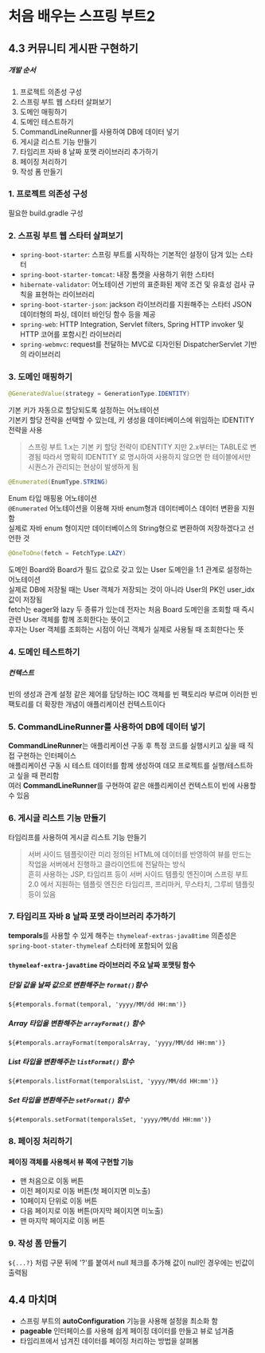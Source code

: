 # 처음 배우는 스프링 부트2
## 4.3 커뮤니티 게시판 구현하기
##### 개발 순서
1. 프로젝트 의존성 구성
2. 스프링 부트 웹 스타터 살펴보기
3. 도메인 매핑하기
4. 도메인 테스트하기
5. CommandLineRunner를 사용하여 DB에 데이터 넣기
6. 게시글 리스트 기능 만들기
7. 타임리프 자바 8 날짜 포맷 라이브러리 추가하기
8. 페이징 처리하기
9. 작성 폼 만들기

### 1. 프로젝트 의존성 구성
필요한 build.gradle 구성

### 2. 스프링 부트 웹 스타터 살펴보기
- `spring-boot-starter`: 스프링 부트를 시작하는 기본적인 설정이 담겨 있는 스타터
- `spring-boot-starter-tomcat`: 내장 톰캣을 사용하기 위한 스타터
- `hibernate-validator`: 어노테이션 기반의 표준화된 제약 조건 및 유효성 검사 규칙을 표현하는 라이브러리
- `spring-boot-starter-json`: jackson 라이브러리를 지원해주는 스타터
  JSON 데이터형의 파싱, 데이터 바인딩 함수 등을 제공
- `spring-web`: HTTP Integration, Servlet filters, Spring HTTP invoker 및 HTTP 코어를 포함시킨 라이브러리
- `spring-webmvc`: request를 전달하는 MVC로 디자인된 DispatcherServlet 기반의 라이브러리

### 3. 도메인 매핑하기
```java
@GeneratedValue(strategy = GenerationType.IDENTITY)
```
기본 키가 자동으로 할당되도록 설정하는 어노테이션  
기본키 할당 전략을 선택할 수 있는데, 키 생성을 데이터베이스에 위임하는 IDENTITY 전략을 사용
> 스프링 부트 1.x는 기본 키 할당 전략이 IDENTITY 지만 2.x부터는 TABLE로 변경됨
> 따라서 명확히 IDENTITY 로 명시하여 사용하지 않으면 한 테이블에서만 시퀀스가 관리되는 현상이 발생하게 됨

```java
@Enumerated(EnumType.STRING)
```
Enum 타입 매핑용 어노테이션  
`@Enumerated` 어노테이션을 이용해 자바 enum형과 데이터베이스 데이터 변환을 지원함  
실제로 자바 enum 형이지만 데이터베이스의 String형으로 변환하여 저장하겠다고 선언한 것

```java
@OneToOne(fetch = FetchType.LAZY)
```
도메인 Board와 Board가 필드 값으로 갖고 있는 User 도메인을 1:1 관계로 설정하는 어노테이션  
실제로 DB에 저장될 때는 User 객체가 저장되는 것이 아니라 User의 PK인 user_idx 값이 저장됨  
fetch는 eager와 lazy 두 종류가 있는데 전자는 처음 Board 도메인을 조회할 때 즉시 관련 User 객체를 함께 조회한다는 뜻이고  
후자는 User 객체를 조회하는 시점이 아닌 객체가 실제로 사용될 때 조회한다는 뜻

### 4. 도메인 테스트하기
##### 컨텍스트
빈의 생성과 관계 설정 같은 제어를 담당하는 IOC 객체를 빈 팩토리라 부르며 이러한 빈 팩토리를 더 확장한 개념이 애플리케이션 컨텍스트이다

### 5. CommandLineRunner를 사용하여 DB에 데이터 넣기
**CommandLineRunner**는 애플리케이션 구동 후 특정 코드를 실행시키고 싶을 때 직접 구현하는 인터페이스  
애플리케이션 구동 시 테스트 데이터를 함께 생성하여 데모 프로젝트를 실행/테스트하고 싶을 때 편리함  
여러 **CommandLineRunner**를 구현하여 같은 애플리케이션 컨텍스트이 빈에 사용할 수 있음

### 6. 게시글 리스트 기능 만들기
타임리프를 사용하여 게시글 리스트 기능 만들기
> 서버 사이드 템플릿이란 미리 정의된 HTML에 데이터를 반영하여 뷰를 만드는 작업을 서버에서 진행하고 클라이언트에 전달하는 방식  
흔히 사용하는 JSP, 타임리프 등이 서버 사이드 템플릿 엔진이며 스프링 부트 2.0 에서 지원하는 템플릿 엔진은 타임리프, 프리마커, 무스타치, 그루비 템플릿등이 있음

### 7. 타임리프 자바 8 날짜 포맷 라이브러리 추가하기
**temporals**를 사용할 수 있게 해주는 `thymeleaf-extras-java8time` 의존성은 `spring-boot-stater-thymeleaf` 스타터에 포함되어 있음
#### `thymeleaf-extra-java8time` 라이브러리 주요 날짜 포맷팅 함수
##### 단일 값을 날짜 값으로 변환해주는 `format()`함수
`${#temporals.format(temporal, 'yyyy/MM/dd HH:mm')}`
##### Array 타입을 변환해주는 `arrayFormat()` 함수 
`${#temporals.arrayFormat(temporalsArray, 'yyyy/MM/dd HH:mm')}`
##### List 타입을 변환해주는 `listFormat()` 함수
`${#temporals.listFormat(temporalsList, 'yyyy/MM/dd HH:mm')}`
##### Set 타입을 변환해주는 `setFormat()` 함수
`${#temporals.setFormat(temporalsSet, 'yyyy/MM/dd HH:mm')}`

### 8. 페이징 처리하기 
#### 페이징 객체를 사용해서 뷰 쪽에 구현할 기능
- 맨 처음으로 이동 버튼
- 이전 페이지로 이동 버튼(첫 페이지면 미노출)
- 10페이지 단위로 이동 버튼
- 다음 페이지로 이동 버튼(마지막 페이지면 미노출)
- 맨 마지막 페이지로 이동 버튼

### 9. 작성 폼 만들기
`${...?}` 처럼 구문 뒤에 '?'를 붙여서 null 체크를 추가해 값이 null인 경우에는 빈값이 출력됨

## 4.4 마치며
- 스프링 부트의 **autoConfiguration** 기능을 사용해 설정을 최소화 함
- **pageable** 인터페이스를 사용해 쉽게 페이징 데이터를 만들고 뷰로 넘겨줌
- 타임리프에서 넘겨진 데이터를 페이징 처리하는 방법을 살펴봄